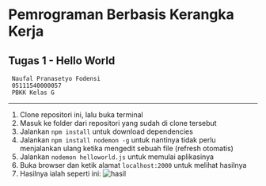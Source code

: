 # Pemrograman Berbasis Kerangka Kerja
## Tugas 1 - Hello World

     Naufal Pranasetyo Fodensi
     05111540000057
     PBKK Kelas G
---
1. Clone repositori ini, lalu buka terminal
2. Masuk ke folder dari repositori yang sudah di clone tersebut
3. Jalankan `npm install` untuk download dependencies 
4. Jalankan `npm install nodemon -g` untuk nantinya tidak perlu menjalankan ulang ketika mengedit sebuah file (refresh otomatis)
5. Jalankan `nodemon helloworld.js` untuk memulai aplikasinya
6. Buka browser dan ketik alamat `localhost:2000` untuk melihat hasilnya
7. Hasilnya ialah seperti ini: ![hasil](/hasil.png)